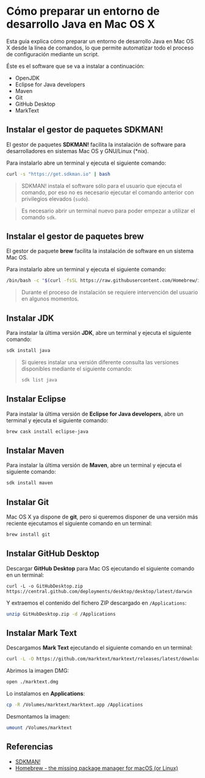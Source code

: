 # Cómo preparar un entorno de desarrollo Java en Mac OS X

Esta guía explica cómo preparar un entorno de desarrollo Java en Mac OS X desde la línea de comandos, lo que permite automatizar todo el proceso de configuración mediante un script.

Éste es el software que se va a instalar a continuación:

- OpenJDK
- Eclipse for Java developers
- Maven
- Git
- GitHub Desktop
- MarkText

## Instalar el gestor de paquetes SDKMAN!

El gestor de paquetes **SDKMAN!** facilita la instalación de software para desarrolladores en sistemas Mac OS y GNU/Linux (*nix).

Para instalarlo abre un terminal y ejecuta el siguiente comando:

```bash
curl -s "https://get.sdkman.io" | bash
```

> SDKMAN! instala el software sólo para el usuario que ejecuta el comando, por eso no es necesario ejecutar el comando anterior con privilegios elevados (`sudo`).

> Es necesario abrir un terminal nuevo para poder empezar a utilizar el comando `sdk`.

## Instalar el gestor de paquetes brew

El gestor de paquete **brew** facilita la instalación de software en un sistema Mac OS.

Para instalarlo abre un terminal y ejecuta el siguiente comando:

```bash
/bin/bash -c "$(curl -fsSL https://raw.githubusercontent.com/Homebrew/install/master/install.sh)"
```

> Durante el proceso de instalación se requiere intervención del usuario en algunos momentos.

## Instalar JDK

Para instalar la última versión **JDK**, abre un terminal y ejecuta el siguiente comando:

```bash
sdk install java
```

> Si quieres instalar una versión diferente consulta las versiones disponibles mediante el siguiente comando:
> 
> ```bash
> sdk list java
> ```

## Instalar Eclipse

Para instalar la última versión de **Eclipse for Java developers**, abre un terminal y ejecuta el siguiente comando:

```bash
brew cask install eclipse-java
```

## Instalar Maven

Para instalar la última versión de **Maven**, abre un terminal y ejecuta el siguiente comando:

```bash
sdk install maven
```

## Instalar Git

Mac OS X ya dispone de **git**, pero si queremos disponer de una versión más reciente ejecutamos el siguiente comando en un terminal:

```bash
brew install git
```

## Instalar GitHub Desktop

Descargar **GitHub Desktop** para Mac OS ejecutando el siguiente comando en un terminal:

```
curl -L -o GitHubDesktop.zip https://central.github.com/deployments/desktop/desktop/latest/darwin
```

Y extraemos el contenido del fichero ZIP descargado en `/Applications`:

```bash
unzip GitHubDesktop.zip -d /Applications
```

## Instalar Mark Text

Descargamos **Mark Text** ejecutando el siguiente comando en un terminal:

```bash
curl -L -O https://github.com/marktext/marktext/releases/latest/download/marktext.dmg
```

Abrimos la imagen DMG:

```bash
open ./marktext.dmg
```

Lo instalamos en **Applications**:

```bash
cp -R /Volumes/marktext/marktext.app /Applications
```

Desmontamos la imagen:

```bash
umount /Volumes/marktext
```

## Referencias

- [SDKMAN!](https://sdkman.io/)
- [Homebrew - the missing package manager for macOS (or Linux)](https://brew.sh/)